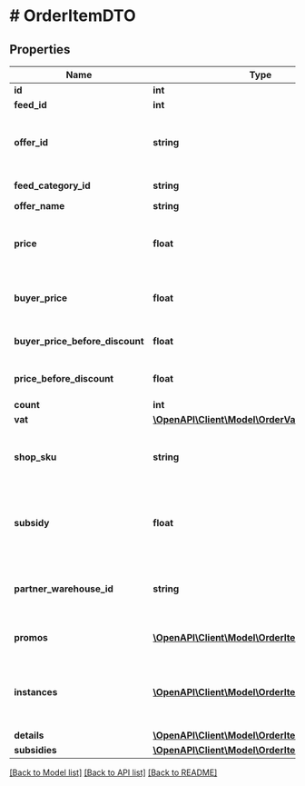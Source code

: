 # # OrderItemDTO

## Properties

Name | Type | Description | Notes
------------ | ------------- | ------------- | -------------
**id** | **int** | Идентификатор товара в заказе. | [optional]
**feed_id** | **int** | Идентификатор каталога товаров. | [optional]
**offer_id** | **string** | **Ваш SKU**  Идентификатор товара в магазине. Разрешены английские и русские буквы (кроме ё), цифры и символы &#x60;. , / \\ ( ) [ ] - &#x3D; _&#x60;  Максимальная длина — 80 знаков.  [Что такое SKU и как его назначать](https://yandex.ru/support/marketplace/assortment/add/index.html#fields). | [optional]
**feed_category_id** | **string** | Идентификатор категории, указанный в каталоге. | [optional]
**offer_name** | **string** | Название товара. | [optional]
**price** | **float** | Цена товара в валюте заказа без учета вознаграждения партнеру за скидки по промокодам, купонам и акциям (параметр &#x60;subsidy&#x60;).  Для отделения целой части от дробной используется точка. | [optional]
**buyer_price** | **float** | Цена товара в валюте покупателя. В цене уже учтены скидки по:  * акциям; * купонам; * промокодам.  Для отделения целой части от дробной используется точка. | [optional]
**buyer_price_before_discount** | **float** | Стоимость товара в валюте покупателя до применения скидок.  Для отделения целой части от дробной используется точка. | [optional]
**price_before_discount** | **float** | Стоимость товара в валюте магазина до применения скидок.  Для отделения целой части от дробной используется точка. | [optional]
**count** | **int** | Количество товара. | [optional]
**vat** | [**\OpenAPI\Client\Model\OrderVatType**](OrderVatType.md) |  | [optional]
**shop_sku** | **string** | **Ваш SKU**  Идентификатор товара в магазине. Разрешены английские и русские буквы (кроме ё), цифры и символы &#x60;. , / \\ ( ) [ ] - &#x3D; _&#x60;  Максимальная длина — 80 знаков.  [Что такое SKU и как его назначать](https://yandex.ru/support/marketplace/assortment/add/index.html#fields). | [optional]
**subsidy** | **float** | Общее вознаграждение партнеру за все скидки на товар:  * по промокодам; * по купонам; * по баллам кешбэка по подписке Яндекс Плюс; * по акциям.  Передается в валюте заказа, для отделения целой части от дробной используется точка. | [optional]
**partner_warehouse_id** | **string** | Идентификатор склада в системе партнера, на который сформирован заказ.  {% note alert %}  Параметр устарел, временно поддерживается, но не доступен для ввода и редактирования.  {% endnote %} | [optional]
**promos** | [**\OpenAPI\Client\Model\OrderItemPromoDTO[]**](OrderItemPromoDTO.md) | Информация о вознаграждениях партнеру за скидки на товар по промокодам, купонам и акциям. | [optional]
**instances** | [**\OpenAPI\Client\Model\OrderItemInstanceDTO[]**](OrderItemInstanceDTO.md) | Информация о маркировке единиц товара.  Возвращаются данные для маркировки, переданные в запросе &#x60;PUT /campaigns/{campaignId}/orders/{orderId}/cis&#x60;.  Если магазин еще не передавал коды для этого заказа, &#x60;instances&#x60; отсутствует. | [optional]
**details** | [**\OpenAPI\Client\Model\OrderItemDetailDTO[]**](OrderItemDetailDTO.md) | Информация об удалении товара из заказа. | [optional]
**subsidies** | [**\OpenAPI\Client\Model\OrderItemSubsidyDTO[]**](OrderItemSubsidyDTO.md) | Список субсидий по типам. | [optional]

[[Back to Model list]](../../README.md#models) [[Back to API list]](../../README.md#endpoints) [[Back to README]](../../README.md)
